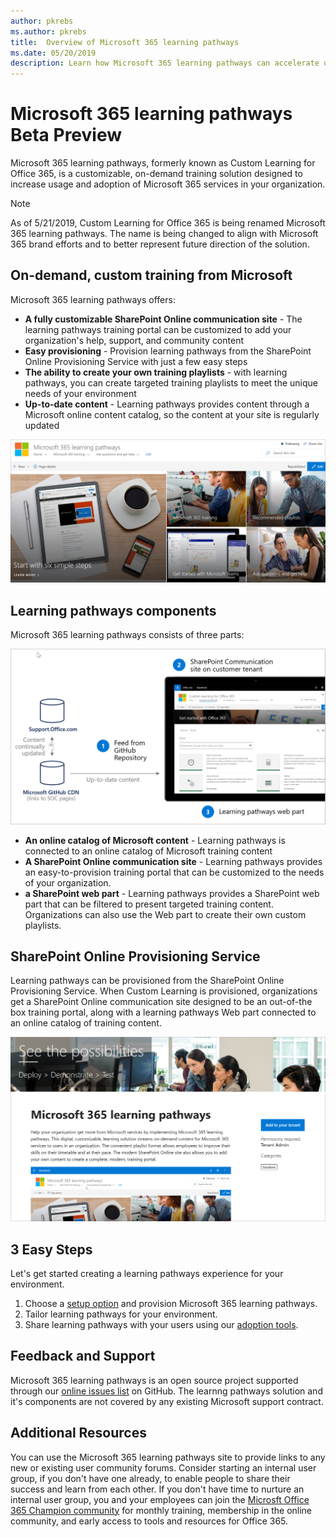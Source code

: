 ```yaml
---
author: pkrebs
ms.author: pkrebs
title:  Overview of Microsoft 365 learning pathways 
ms.date: 05/20/2019
description: Learn how Microsoft 365 learning pathways can accelerate usage and adoption of Microsoft 365 services in your organization. Learning pathways include a custom SharePoint Online web part and a modern SharePoint Online communications training site that is easily provisioned to your Microsoft 365 tenant. 
---
```


# Microsoft 365 learning pathways Beta Preview
Microsoft 365 learning pathways, formerly known as Custom Learning for Office 365, is a customizable, on-demand training solution designed to increase usage and adoption of Microsoft 365 services in your organization.  

> [!NOTE]
> As of 5/21/2019, Custom Learning for Office 365 is being renamed Microsoft 365 learning pathways. The name is being changed to align with Microsoft 365 brand efforts and to better represent future direction of the solution.   

## On-demand, custom training from Microsoft

Microsoft 365 learning pathways offers:

- **A fully customizable SharePoint Online communication site** - The learning pathways training portal can be customized to add your organization's help, support, and community content
- **Easy provisioning** - Provision learning pathways from the SharePoint Online Provisioning Service with just a few easy steps
- **The ability to create your own training playlists** - with learning pathways, you can create targeted training playlists to meet the unique needs of your environment
- **Up-to-date content** - Learning pathways provides content through a Microsoft online content catalog, so the content at your site is regularly updated

![cg-introducing.png](media/cg-introducing.png)

## Learning pathways components
Microsoft 365 learning pathways consists of three parts: 

![cg-howitworks.png](media/cg-howitworks.png)

- **An online catalog of Microsoft content** - Learning pathways is connected to an online catalog of Microsoft training content
- **A SharePoint Online communication site** - Learning pathways provides an easy-to-provision training portal that can be customized to the needs of your organization.
- **a SharePoint web part** - Learning pathways provides a SharePoint web part that can be filtered to present targeted training content. Organizations can also use the Web part to create their own custom playlists.

## SharePoint Online Provisioning Service 
Learning pathways can be provisioned from the SharePoint Online Provisioning Service. When Custom Learning is provisioned, organizations get a SharePoint Online communication site designed to be an out-of-the box training portal, along with a learning pathways Web part connected to an online catalog of training content. 

![cg-provision.png](media/cg-provision.png)

## 3 Easy Steps
Let's get started creating a learning pathways experience for your environment.
1. Choose a [setup option](custom_setupoptions.md) and provision Microsoft 365 learning pathways.  
2. Tailor learning pathways for your environment.
3. Share learning pathways with your users using our [adoption tools](driveadoption.md).

## Feedback and Support

Microsoft 365 learning pathways is an open source project supported through our [online issues list](https://aka.ms/CustomLearningHelp) on GitHub. The learnng pathways solution and it's components are not covered by any existing Microsoft support contract.  

## Additional Resources
You can use the Microsoft 365 learning pathways site to provide links to any new or existing user community forums. Consider starting an internal user group, if you don't have one already, to enable people to share their success and learn from each other.  If you don't have time to nurture an internal user group, you and your employees can join the [Microsft Office 365 Champion community](https://aka.ms/O365Champions) for monthly training, membership in the online community, and early access to tools and resources for Office 365.